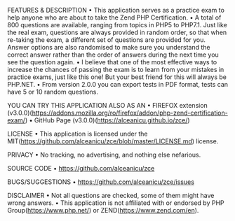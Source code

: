 FEATURES & DESCRIPTION
•    This application serves as a practice exam to help anyone who are about to take the Zend PHP Certification.
•    A total of 800 questions are available, ranging from topics in PHP5 to PHP7.1. Just like the real exam, questions are always provided in random order, so that when re-taking the exam, a different set of questions are provided for you. Answer options are also randomised to make sure you understand the correct answer rather than the order of answers during the next time you see the question again.
•    I believe that one of the most effective ways to increase the chances of passing the exam is to learn from your mistakes in practice exams, just like this one! But your best friend for this will always be PHP.NET.
•    From version 2.0.0 you can export tests in PDF format, tests can have 5 or 10 random questions.

YOU CAN TRY THIS APPLICATION ALSO AS AN
•    FIREFOX extension (v3.0.0)(https://addons.mozilla.org/ro/firefox/addon/php-zend-certification-exam/)
•    GitHub Page (v3.0.0)(https://alceanicu.github.io/zce/)

LICENSE
•    This application is licensed under the MIT(https://github.com/alceanicu/zce/blob/master/LICENSE.md) license.

PRIVACY
•    No tracking, no advertising, and nothing else nefarious.

SOURCE CODE
•    https://github.com/alceanicu/zce

BUGS/SUGGESTIONS
•    https://github.com/alceanicu/zce/issues

DISCLAIMER
•    Not all questions are checked, some of them might have wrong answers.
•    This application is not affiliated with or endorsed by PHP Group(https://www.php.net/) or ZEND(https://www.zend.com/en).
